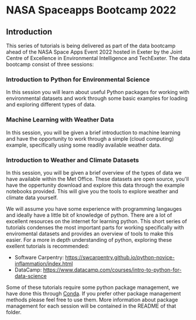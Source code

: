 # NASA Spaceapps Bootcamp 2022

## Introduction 

This series of tutorials is being delivered as part of the data bootcamp ahead of the NASA Space Apps Event 2022 hosted in Exeter by the Joint Centre of Excellence in Environmental Intelligence and TechExeter. The data bootcamp consist of three sessions:

### Introduction to Python for Environmental Science
In this session you will learn about useful Python packages for working with environmental datasets and work through some basic examples for loading and exploring different types of data.

### Machine Learning with Weather Data
In this session, you will be given a brief introduction to machine learning and have the opportunity to work through a simple (cloud computing) example, specifically using some readily available weather data.

### Introduction to Weather and Climate Datasets
In this session, you will be given a brief overview of the types of data we have available within the Met Office. These datasets are open source, you'll have the oppertunity download and explore this data through the example notebooks provided. This will give you the tools to explore weather and climate data yourself. 

We will assume you have some experience with programming langauges and ideally have a little bit of knowledge of python. There are a lot of excellent resources on the internet for learning python. This short series of tutorials condenses the most important parts for working specifically with enviromental datasets and provides an overview of tools to make this easier. For a more in depth understanding of python, exploring these exellent tutorials is recommended:


* Software Carpentry: https://swcarpentry.github.io/python-novice-inflammation/index.html
* DataCamp: https://www.datacamp.com/courses/intro-to-python-for-data-science


Some of these tutorials require some python package management, we have done this through [Conda](https://docs.conda.io/projects/conda/en/latest/). If you prefer other package management methods please feel free to use them. More information about package management for each session will be contained in the README of that folder.


